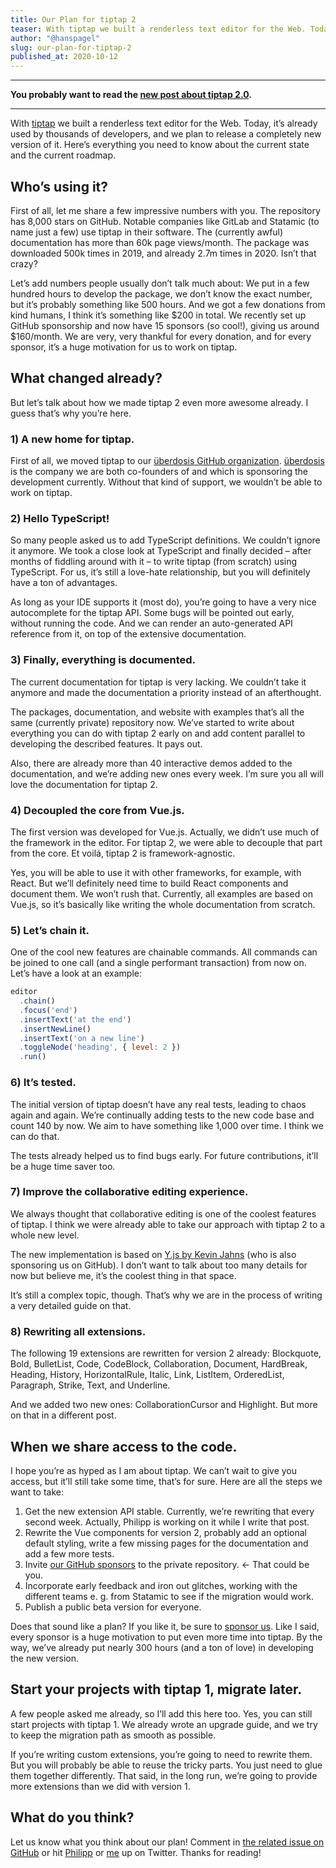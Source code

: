 ```yaml
---
title: Our Plan for tiptap 2
teaser: With tiptap we built a renderless text editor for the Web. Today, it’s already used by thousands of developers, and we plan to release a completely new version of it. Here’s everything you need to know about the current state and the current roadmap.
author: "@hanspagel"
slug: our-plan-for-tiptap-2
published_at: 2020-10-12
---
```


<hr>

**You probably want to read the [new post about tiptap 2.0](/post/tiptap-2-0-beta/).**

<hr>

With [tiptap](https://github.com/ueberdosis/tiptap) we built a renderless text editor for the Web. Today, it’s already used by thousands of developers, and we plan to release a completely new version of it. Here’s everything you need to know about the current state and the current roadmap.

## Who’s using it?
First of all, let me share a few impressive numbers with you. The repository has 8,000 stars on GitHub. Notable companies like GitLab and Statamic (to name just a few) use tiptap in their software. The (currently awful) documentation has more than 60k page views/month. The package was downloaded 500k times in 2019, and already 2.7m times in 2020. Isn’t that crazy?

Let’s add numbers people usually don’t talk much about: We put in a few hundred hours to develop the package, we don’t know the exact number, but it’s probably something like 500 hours. And we got a few donations from kind humans, I think it’s something like $200 in total. We recently set up GitHub sponsorship and now have 15 sponsors (so cool!), giving us around $160/month. We are very, very thankful for every donation, and for every sponsor, it’s a huge motivation for us to work on tiptap.

## What changed already?
But let’s talk about how we made tiptap 2 even more awesome already. I guess that’s why you’re here.

### 1) A new home for tiptap.
First of all, we moved tiptap to our [überdosis GitHub organization](https://github.com/ueberdosis). [überdosis](https://twitter.com/_ueberdosis) is the company we are both co-founders of and which is sponsoring the development currently. Without that kind of support, we wouldn’t be able to work on tiptap.

### 2) Hello TypeScript!
So many people asked us to add TypeScript definitions. We couldn’t ignore it anymore. We took a close look at TypeScript and finally decided – after months of fiddling around with it – to write tiptap (from scratch) using TypeScript. For us, it’s still a love-hate relationship, but you will definitely have a ton of advantages.

As long as your IDE supports it (most do), you’re going to have a very nice autocomplete for the tiptap API. Some bugs will be pointed out early, without running the code. And we can render an auto-generated API reference from it, on top of the extensive documentation.

### 3) Finally, everything is documented.
The current documentation for tiptap is very lacking. We couldn’t take it anymore and made the documentation a priority instead of an afterthought.

The packages, documentation, and website with examples that’s all the same (currently private) repository now. We’ve started to write about everything you can do with tiptap 2 early on and add content parallel to developing the described features. It pays out.

Also, there are already more than 40 interactive demos added to the documentation, and we’re adding new ones every week. I’m sure you all will love the documentation for tiptap 2.

### 4) Decoupled the core from Vue.js.
The first version was developed for Vue.js. Actually, we didn’t use much of the framework in the editor. For tiptap 2, we were able to decouple that part from the core. Et voilá, tiptap 2 is framework-agnostic.

Yes, you will be able to use it with other frameworks, for example, with React. But we’ll definitely need time to build React components and document them. We won’t rush that. Currently, all examples are based on Vue.js, so it’s basically like writing the whole documentation from scratch.

### 5) Let’s chain it.
One of the cool new features are chainable commands. All commands can be joined to one call (and a single performant transaction) from now on. Let’s have a look at an example:

```js
editor
  .chain()
  .focus('end')
  .insertText('at the end')
  .insertNewLine()
  .insertText('on a new line')
  .toggleNode('heading', { level: 2 })
  .run()
 ```

### 6) It’s tested.
The initial version of tiptap doesn’t have any real tests, leading to chaos again and again. We’re continually adding tests to the new code base and count 140 by now. We aim to have something like 1,000 over time. I think we can do that.

The tests already helped us to find bugs early. For future contributions, it’ll be a huge time saver too.

### 7) Improve the collaborative editing experience.
We always thought that collaborative editing is one of the coolest features of tiptap. I think we were already able to take our approach with tiptap 2 to a whole new level.

The new implementation is based on [Y.js by Kevin Jahns](https://github.com/yjs/yjs) (who is also sponsoring us on GitHub). I don’t want to talk about too many details for now but believe me, it’s the coolest thing in that space.

It’s still a complex topic, though. That’s why we are in the process of writing a very detailed guide on that.

### 8) Rewriting all extensions.
The following 19 extensions are rewritten for version 2 already: Blockquote, Bold, BulletList, Code, CodeBlock, Collaboration, Document, HardBreak, Heading, History, HorizontalRule, Italic, Link, ListItem, OrderedList, Paragraph, Strike, Text, and Underline.

And we added two new ones: CollaborationCursor and Highlight. But more on that in a different post.

## When we share access to the code.
I hope you’re as hyped as I am about tiptap. We can’t wait to give you access, but it’ll still take some time, that’s for sure. Here are all the steps we want to take:

1. Get the new extension API stable. Currently, we’re rewriting that every second week. Actually, Philipp is working on it while I write that post.
2. Rewrite the Vue components for version 2, probably add an optional default styling, write a few missing pages for the documentation and add a few more tests.
3. Invite [our GitHub sponsors](https://github.com/sponsors/ueberdosis) to the private repository. ← That could be you.
4. Incorporate early feedback and iron out glitches, working with the different teams e. g. from Statamic to see if the migration would work.
5. Publish a public beta version for everyone.

Does that sound like a plan? If you like it, be sure to [sponsor us](https://github.com/sponsors/ueberdosis). Like I said, every sponsor is a huge motivation to put even more time into tiptap. By the way, we’ve already put nearly 300 hours (and a ton of love) in developing the new version.

## Start your projects with tiptap 1, migrate later.
A few people asked me already, so I’ll add this here too. Yes, you can still start projects with tiptap 1. We already wrote an upgrade guide, and we try to keep the migration path as smooth as possible.

If you’re writing custom extensions, you’re going to need to rewrite them. But you will probably be able to reuse the tricky parts. You just need to glue them together differently. That said, in the long run, we’re going to provide more extensions than we did with version 1.

## What do you think?
Let us know what you think about our plan! Comment in [the related issue on GitHub](https://github.com/ueberdosis/tiptap/issues/547) or hit [Philipp](https://twitter.com/_philippkuehn) or [me](https://twitter.com/hanspagel) up on Twitter. Thanks for reading!
